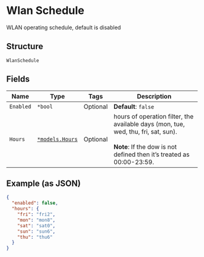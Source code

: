 
# Wlan Schedule

WLAN operating schedule, default is disabled

## Structure

`WlanSchedule`

## Fields

| Name | Type | Tags | Description |
|  --- | --- | --- | --- |
| `Enabled` | `*bool` | Optional | **Default**: `false` |
| `Hours` | [`*models.Hours`](../../doc/models/hours.md) | Optional | hours of operation filter, the available days (mon, tue, wed, thu, fri, sat, sun).<br><br>**Note**: If the dow is not defined then it’s treated as 00:00-23:59. |

## Example (as JSON)

```json
{
  "enabled": false,
  "hours": {
    "fri": "fri2",
    "mon": "mon8",
    "sat": "sat0",
    "sun": "sun6",
    "thu": "thu6"
  }
}
```

